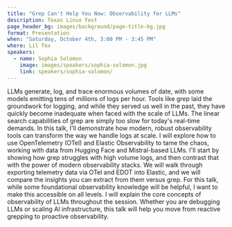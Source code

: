 ```yaml
---
title: "Grep Can't Help You Now: Observability for LLMs"
description: Texas Linux Fest
page_header_bg: images/background/page-title-bg.jpg
format: Presentation
when: "Saturday, October 4th, 3:00 PM - 3:45 PM"
where: Lil Tex
speakers:
  - name: Sophia Solomon
    image: images/speakers/sophia-solomon.jpg
    link: speakers/sophia-solomon/
---
```


LLMs generate, log, and trace enormous volumes of date, with some models
emitting tens of millions of logs per hour.  Tools like grep laid the
groundwork for logging, and while they served us well in the past, they have
quickly become inadequate when faced with the scale of LLMs.  The linear search
capabilities of grep are simply too slow for today's real-time demands.  In
this talk, I'll demonstrate how modern, robust observability tools can
transform the way we handle logs at scale.  I will explore how to use
OpenTelemetry (OTel) and Elastic Observability to tame the chaos, working with
data from Hugging Face and Mistral-based LLMs.  I'll start by showing how grep
struggles with high volume logs, and then contrast that with the power of
modern observability stacks.  We will walk through exporting telemetry data via
OTel and EDOT into Elastic, and we will compare the insights you can extract
from them versus grep.  For this talk, while some foundational observability
knowledge will be helpful, I want to make this accessible on all levels.  I
will explain the core concepts of observability of LLMs throughout the session.
Whether you are debugging LLMs or scaling AI infrastructure, this talk will
help you move from reactive grepping to proactive observability.
